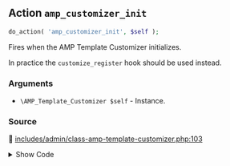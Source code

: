 ## Action `amp_customizer_init`

```php
do_action( 'amp_customizer_init', $self );
```

Fires when the AMP Template Customizer initializes.

In practice the `customize_register` hook should be used instead.

### Arguments

* `\AMP_Template_Customizer $self` - Instance.

### Source

:link: [includes/admin/class-amp-template-customizer.php:103](/includes/admin/class-amp-template-customizer.php#L103)

<details>
<summary>Show Code</summary>

```php
do_action( 'amp_customizer_init', $self );
```

</details>
